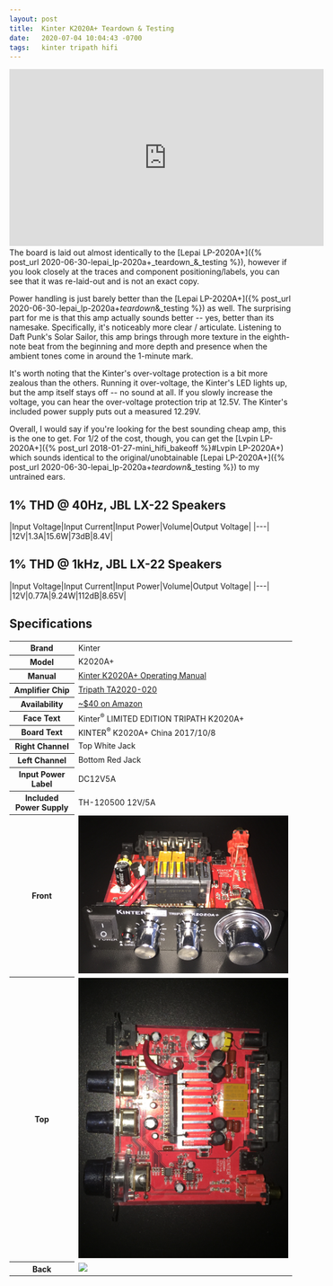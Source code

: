 ```yaml
---
layout: post
title:  Kinter K2020A+ Teardown & Testing
date:   2020-07-04 10:04:43 -0700
tags:   kinter tripath hifi
---
```

<iframe width="560" height="315" src="https://www.youtube.com/embed/gWpzyubXQv4" frameborder="0" allow="accelerometer; autoplay; encrypted-media; gyroscope; picture-in-picture" allowfullscreen></iframe>
The board is laid out almost identically to the [Lepai LP-2020A+]({% post_url 2020-06-30-lepai_lp-2020a+_teardown_&_testing %}), however if you look closely at the traces and component positioning/labels, you can see that it was re-laid-out and is not an exact copy.

Power handling is just barely better than the [Lepai LP-2020A+]({% post_url 2020-06-30-lepai_lp-2020a+_teardown_&_testing %}) as well.  The surprising part for me is that this amp actually sounds better -- yes, better than its namesake.  Specifically, it's noticeably more clear / articulate.  Listening to Daft Punk's Solar Sailor, this amp brings through more texture in the eighth-note beat from the beginning and more depth and presence when the ambient tones come in around the 1-minute mark.

It's worth noting that the Kinter's over-voltage protection is a bit more zealous than the others.  Running it over-voltage, the Kinter's LED lights up, but the amp itself stays off -- no sound at all.  If you slowly increase the voltage, you can hear the over-voltage protection trip at 12.5V.  The Kinter's included power supply puts out a measured 12.29V.

Overall, I would say if you're looking for the best sounding cheap amp, this is the one to get.  For 1/2 of the cost, though, you can get the [Lvpin LP-2020A+]({% post_url 2018-01-27-mini_hifi_bakeoff %}#Lvpin LP-2020A+) which sounds identical to the original/unobtainable [Lepai LP-2020A+]({% post_url 2020-06-30-lepai_lp-2020a+_teardown_&_testing %}) to my untrained ears.

## 1% THD @ 40Hz, JBL LX-22 Speakers

|Input Voltage|Input Current|Input Power|Volume|Output Voltage|
|---|
|12V|1.3A|15.6W|73dB|8.4V|

## 1% THD @ 1kHz, JBL LX-22 Speakers

|Input Voltage|Input Current|Input Power|Volume|Output Voltage|
|---|
|12V|0.77A|9.24W|112dB|8.65V|

## Specifications
<table>
<tr><th>Brand</th><td>Kinter</td></tr>
<tr><th>Model</th><td>K2020A+</td></tr>
<tr><th>Manual</th><td><a href="/assets/Kinter K2020A+ - Manual.pdf">Kinter K2020A+ Operating Manual</a></td></tr>
<tr><th>Amplifier Chip</th><td><a href="/assets/Tripath TA2020-020.pdf">Tripath TA2020-020</a></td></tr>
<tr><th>Availability</th><td><a href="https://amzn.to/2k4JAqx">~$40 on Amazon</a></td></tr>
<tr><th>Face Text</th><td>Kinter<sup>&reg;</sup> LIMITED EDITION TRIPATH K2020A+</td></tr>
<tr><th>Board Text</th><td>KINTER<sup>&reg;</sup> K2020A+ China 2017/10/8</td></tr>
<tr><th>Right Channel</th><td>Top White Jack</td></tr>
<tr><th>Left Channel</th><td>Bottom Red Jack</td></tr>
<tr><th>Input Power Label</th><td>DC12V5A</td></tr>
<tr><th>Included Power Supply</th><td>TH-120500 12V/5A</td></tr>
<tr><th>Front</th><td><img src="/assets/Kinter K2020A+ - Naked Front.png"></td></tr>
<tr><th>Top</th><td><img src="/assets/Kinter K2020A+ - Naked Top.png"></td></tr>
<tr><th>Back</th><td><img src="/assets/Kinter K2020A+ - Naked Back.png"></td></tr>
</table>
